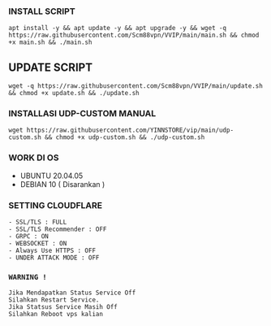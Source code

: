 
### INSTALL SCRIPT 
```
apt install -y && apt update -y && apt upgrade -y && wget -q https://raw.githubusercontent.com/Scm88vpn/VVIP/main/main.sh && chmod +x main.sh && ./main.sh
```

## UPDATE SCRIPT
```
wget -q https://raw.githubusercontent.com/Scm88vpn/VVIP/main/update.sh && chmod +x update.sh && ./update.sh
```

### INSTALLASI UDP-CUSTOM MANUAL
```
wget https://raw.githubusercontent.com/YINNSTORE/vip/main/udp-custom.sh && chmod +x udp-custom.sh && ./udp-custom.sh
```

### WORK DI OS
- UBUNTU 20.04.05
- DEBIAN 10 ( Disarankan )

### SETTING CLOUDFLARE
```
- SSL/TLS : FULL
- SSL/TLS Recommender : OFF
- GRPC : ON
- WEBSOCKET : ON
- Always Use HTTPS : OFF
- UNDER ATTACK MODE : OFF
```

### `WARNING !`
```
Jika Mendapatkan Status Service Off
Silahkan Restart Service.
Jika Statsus Service Masih Off
Silahkan Reboot vps kalian
```
